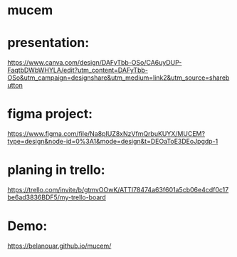 # mucem
# presentation:
https://www.canva.com/design/DAFyTbb-OSo/CA6uyDUP-FaqtbDWbWHYLA/edit?utm_content=DAFyTbb-OSo&utm_campaign=designshare&utm_medium=link2&utm_source=sharebutton
# figma project:
https://www.figma.com/file/Na8pIUZ8xNzVfmQrbuKUYX/MUCEM?type=design&node-id=0%3A1&mode=design&t=DEOaToE3DEoJpgdp-1
# planing in trello:
https://trello.com/invite/b/gtmvOOwK/ATTI78474a63f601a5cb06e4cdf0c17be6ad3836BDF5/my-trello-board
# Demo:
https://belanouar.github.io/mucem/
